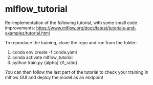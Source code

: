 # mlflow_tutorial

Re-implementation of the following tutorial, with some small code improvements:
https://www.mlflow.org/docs/latest/tutorials-and-examples/tutorial.html

To reproduce the training, clone the repo and run from the folder:
1. conda env create -f conda.yaml
1. conda activate mlflow_tutorial
1. python train.py {alpha} {l1_ratio}

You can then follow the last part of the tutorial to check your training in mlflow GUI and deploy the model as an endpoint


